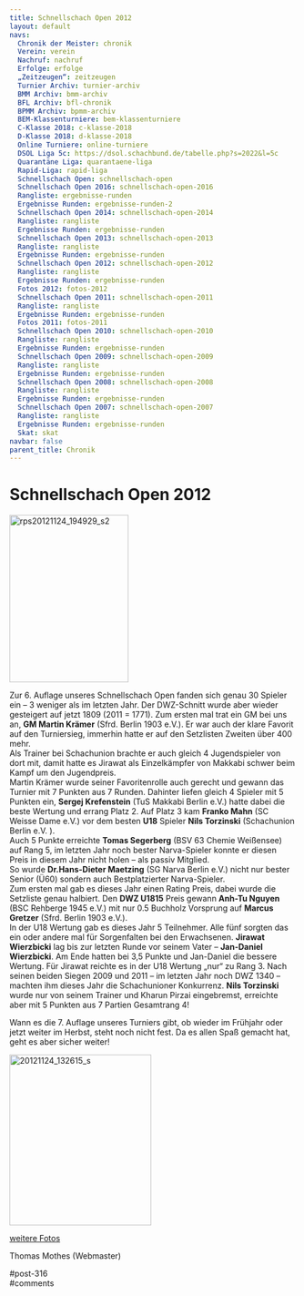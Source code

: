 ```yaml
---
title: Schnellschach Open 2012 
layout: default
navs:
  Chronik der Meister: chronik
  Verein: verein
  Nachruf: nachruf
  Erfolge: erfolge
  „Zeitzeugen“: zeitzeugen
  Turnier Archiv: turnier-archiv
  BMM Archiv: bmm-archiv
  BFL Archiv: bfl-chronik
  BPMM Archiv: bpmm-archiv
  BEM-Klassenturniere: bem-klassenturniere
  C-Klasse 2018: c-klasse-2018
  D-Klasse 2018: d-klasse-2018
  Online Turniere: online-turniere
  DSOL Liga 5c: https://dsol.schachbund.de/tabelle.php?s=2022&l=5c
  Quarantäne Liga: quarantaene-liga
  Rapid-Liga: rapid-liga
  Schnellschach Open: schnellschach-open
  Schnellschach Open 2016: schnellschach-open-2016
  Rangliste: ergebnisse-runden
  Ergebnisse Runden: ergebnisse-runden-2
  Schnellschach Open 2014: schnellschach-open-2014
  Rangliste: rangliste
  Ergebnisse Runden: ergebnisse-runden
  Schnellschach Open 2013: schnellschach-open-2013
  Rangliste: rangliste
  Ergebnisse Runden: ergebnisse-runden
  Schnellschach Open 2012: schnellschach-open-2012
  Rangliste: rangliste
  Ergebnisse Runden: ergebnisse-runden
  Fotos 2012: fotos-2012
  Schnellschach Open 2011: schnellschach-open-2011
  Rangliste: rangliste
  Ergebnisse Runden: ergebnisse-runden
  Fotos 2011: fotos-2011
  Schnellschach Open 2010: schnellschach-open-2010
  Rangliste: rangliste
  Ergebnisse Runden: ergebnisse-runden
  Schnellschach Open 2009: schnellschach-open-2009
  Rangliste: rangliste
  Ergebnisse Runden: ergebnisse-runden
  Schnellschach Open 2008: schnellschach-open-2008
  Rangliste: rangliste
  Ergebnisse Runden: ergebnisse-runden
  Schnellschach Open 2007: schnellschach-open-2007
  Rangliste: rangliste
  Ergebnisse Runden: ergebnisse-runden
  Skat: skat
navbar: false
parent_title: Chronik
---
```

<div class="post-316 page type-page status-publish hentry" id="post-316">
<h1 class="entry-title">Schnellschach Open 2012</h1>
<div class="entry-content">
<p><img alt="rps20121124_194929_s2" class="aligncenter size-full wp-image-672" decoding="async" height="294" src="http://www.narva-schach.de/wordpress/wp-content/uploads/2016/05/rps20121124_194929_s2.jpg" width="209"/></p>
<p>Zur 6. Auflage unseres Schnellschach Open fanden sich genau 30 Spieler ein – 3 weniger als im letzten Jahr. Der DWZ-Schnitt wurde aber wieder gesteigert auf jetzt 1809 (2011 = 1771). Zum ersten mal trat ein GM bei uns an, <strong>GM Martin Krämer</strong> (Sfrd. Berlin 1903 e.V.). Er war auch der klare Favorit auf den Turniersieg, immerhin hatte er auf den Setzlisten Zweiten über 400 mehr.<br/>
Als Trainer bei Schachunion brachte er auch gleich 4 Jugendspieler von dort mit, damit hatte es Jirawat als Einzelkämpfer von Makkabi schwer beim Kampf um den Jugendpreis.<br/>
Martin Krämer wurde seiner Favoritenrolle auch gerecht und gewann das Turnier mit 7 Punkten aus 7 Runden. Dahinter liefen gleich 4 Spieler mit 5 Punkten ein, <strong>Sergej Krefenstein</strong> (TuS Makkabi Berlin e.V.) hatte dabei die beste Wertung und errang Platz 2. Auf Platz 3 kam <strong>Franko Mahn</strong> (SC Weisse Dame e.V.) vor dem besten <strong>U18</strong> Spieler <strong>Nils Torzinski</strong> (Schachunion Berlin e.V. ).<br/>
Auch 5 Punkte erreichte <strong>Tomas Segerberg</strong> (BSV 63 Chemie Weißensee) auf Rang 5, im letzten Jahr noch bester Narva-Spieler konnte er diesen Preis in diesem Jahr nicht holen – als passiv Mitglied.<br/>
So wurde <strong>Dr.Hans-Dieter Maetzing</strong> (SG Narva Berlin e.V.) nicht nur bester Senior (Ü60) sondern auch Bestplatzierter Narva-Spieler.<br/>
Zum ersten mal gab es dieses Jahr einen Rating Preis, dabei wurde die Setzliste genau halbiert. Den <strong>DWZ U1815</strong> Preis gewann <strong>Anh-Tu Nguyen</strong> (BSC Rehberge 1945 e.V.) mit nur 0.5 Buchholz Vorsprung auf <strong>Marcus Gretzer</strong> (Sfrd. Berlin 1903 e.V.).<br/>
In der U18 Wertung gab es dieses Jahr 5 Teilnehmer. Alle fünf sorgten das ein oder andere mal für Sorgenfalten bei den Erwachsenen. <strong>Jirawat Wierzbicki</strong> lag bis zur letzten Runde vor seinem Vater – <strong>Jan-Daniel Wierzbicki</strong>. Am Ende hatten bei 3,5 Punkte und Jan-Daniel die bessere Wertung. Für Jirawat reichte es in der U18 Wertung „nur“ zu Rang 3. Nach seinen beiden Siegen 2009 und 2011 – im letzten Jahr noch DWZ 1340 – machten ihm dieses Jahr die Schachunioner Konkurrenz. <strong>Nils Torzinski</strong> wurde nur von seinem Trainer und Kharun Pirzai eingebremst, erreichte aber mit 5 Punkten aus 7 Partien Gesamtrang 4!</p>
<p>Wann es die 7. Auflage unseres Turniers gibt, ob wieder im Frühjahr oder jetzt weiter im Herbst, steht noch nicht fest. Da es allen Spaß gemacht hat, geht es aber sicher weiter!</p>
<p><img alt="20121124_132615_s" class="aligncenter wp-image-673 size-medium" decoding="async" height="300" sizes="(max-width: 249px) 100vw, 249px" src="http://www.narva-schach.de/wordpress/wp-content/uploads/2016/05/20121124_132615_s-249x300.jpg" srcset="https://www.narva-schach.de/wordpress/wp-content/uploads/2016/05/20121124_132615_s-249x300.jpg 249w, https://www.narva-schach.de/wordpress/wp-content/uploads/2016/05/20121124_132615_s-768x926.jpg 768w, https://www.narva-schach.de/wordpress/wp-content/uploads/2016/05/20121124_132615_s-849x1024.jpg 849w, https://www.narva-schach.de/wordpress/wp-content/uploads/2016/05/20121124_132615_s.jpg 1402w" width="249"/></p>
<p><a href="http://www.narva-schach.de/dateien/foto_2012_schnell.html" target="_blank">weitere Fotos</a></p>
<p>Thomas Mothes (Webmaster)</p>
</div><!-- .entry-content -->
</div> #post-316 
<div id="comments">
</div> #comments 
